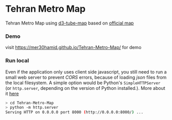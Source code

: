 # Tehran Metro Map
Tehran Metro Map using [d3-tube-map](https://github.com/johnwalley/d3-tube-map) based on [official map](https://metro.tehran.ir/)

### Demo
visit https://mer30hamid.github.io/Tehran-Metro-Map/ for demo

### Run local
Even if the application only uses client side javascript, you still need to run a small web server to prevent *CORS* errors, because of loading *json* files from the local filesystem. A simple option would be Python's `SimpleHTTPServer` (or `http.server`, depending on the version of Python installed.). More about it [here](https://developer.mozilla.org/en-US/docs/Learn/Common_questions/set_up_a_local_testing_server)

```bash
> cd Tehran-Metro-Map
> python -m http.server
Serving HTTP on 0.0.0.0 port 8000 (http://0.0.0.0:8000/) ...
```